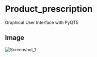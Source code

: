 # Product_prescription
 Graphical User Interface with PyQT5
 
## Image

 ![Screenshot_1](https://user-images.githubusercontent.com/87163356/128943972-689fb730-e3fc-48b7-aebd-9c456ae1c252.png)
